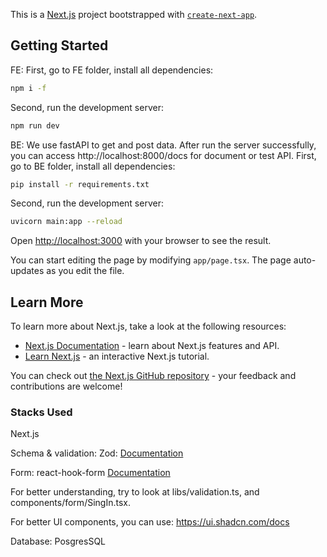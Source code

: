 This is a [Next.js](https://nextjs.org) project bootstrapped with [`create-next-app`](https://nextjs.org/docs/app/api-reference/cli/create-next-app).

## Getting Started
FE:
First, go to FE folder, install all dependencies:
```bash
npm i -f
```

Second, run the development server:

```bash
npm run dev
```
BE: 
We use fastAPI to get and post data. After run the server successfully, you can access http://localhost:8000/docs for document or test API.
First, go to BE folder, install all dependencies:
```bash
pip install -r requirements.txt
```

Second, run the development server:

```bash
uvicorn main:app --reload
```

Open [http://localhost:3000](http://localhost:3000) with your browser to see the result.

You can start editing the page by modifying `app/page.tsx`. The page auto-updates as you edit the file.

## Learn More

To learn more about Next.js, take a look at the following resources:

- [Next.js Documentation](https://nextjs.org/docs) - learn about Next.js features and API.
- [Learn Next.js](https://nextjs.org/learn) - an interactive Next.js tutorial.

You can check out [the Next.js GitHub repository](https://github.com/vercel/next.js) - your feedback and contributions are welcome!

### Stacks Used
Next.js

Schema & validation: Zod: [Documentation](https://zod.dev/)

Form: react-hook-form [Documentation](https://react-hook-form.com/get-started)

For better understanding, try to look at libs/validation.ts, and components/form/SingIn.tsx.

For better UI components, you can use: https://ui.shadcn.com/docs

Database: PosgresSQL

